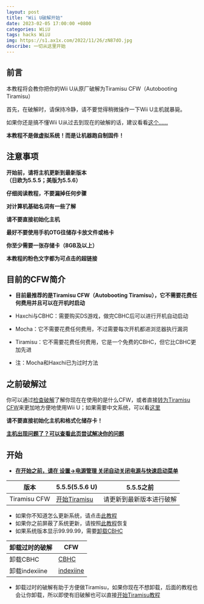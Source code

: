 ```yaml
---
layout: post
title: "Wii U破解开始"
date: 2023-02-05 17:00:00 +0800
categories: WiiU
tags: hacks WiiU
img: https://s1.ax1x.com/2022/11/26/zN87dO.jpg
describe: 一切从这里开始
---
```


## 前言

本教程将会教你把你的Wii U从原厂破解为Tiramisu CFW（Autobooting Tiramisu）

首先，在破解时，请保持冷静，请不要觉得稍微操作一下Wii U主机就暴毙。

如果你还是搞不懂Wii U从过去到现在的破解的话，建议看看[这个……](https://littlefive233.github.io/wiiu/2022/05/28/hacksWord.html)

**本教程不是做虚拟系统！而是让机器跑自制固件！**

## 注意事项

**开始前，请将主机更新到最新版本<br />（日欧为5.5.5；美版为5.5.6）**

**仔细阅读教程，不要漏掉任何步骤**

**对计算机基础名词有一些了解**

**请不要直接初始化主机**

**最好不要使用手机OTG往储存卡放文件或格卡**

**你至少需要一张存储卡（8GB及以上）**

**本教程的粉色文字都为可点击的超链接**

## 目前的CFW简介

* **目前最推荐的是Tiramisu CFW（Autobooting Tiramisu），它不需要花费任何费用并且可以在开机时启动**

* Haxchi与CBHC：需要购买DS游戏，做完CBHC后可以进行开机自动启动

* Mocha：它不需要花费任何费用，不过需要每次开机都进浏览器执行漏洞

* Tiramisu：它不需要花费任何费用，它是一个免费的CBHC，但它比CBHC更加先进

* 注：Mocha和Haxchi已为过时方法

## 之前破解过

你可以通过[检查破解](https://littlefive233.github.io/wiiu/2022/05/25/CheckHacks.html)了解你现在在使用的是什么CFW，或者直接[转为Tiramisu CFW](https://littlefive233.github.io/wiiu/2022/05/28/prepare-Tiramisu.html)来更加地方便地使用Wii U；如果需要中文系统，可以看[这里](https://littlefive233.github.io/wiiu/2022/05/28/install-CHJsystem.html)

**请不要直接初始化主机和格式化储存卡！**

[**主机出现问题了？可以查看此页尝试解决你的问题**](https://littlefive233.github.io/wiiu/2022/06/01/QA.html)

## 开始

- **[在开始之前，请在 设置->电源管理 关闭自动关闭电源与快速启动菜单](https://en-americas-support.nintendo.com/app/answers/detail/a_id/1495/kw/Standby%20Functions)**

| 版本                    | 5.5.5(5.5.6 U)        | 5.5.5之前          |
| ----------------------- | ------------ | ------------------------ |
| Tiramisu CFW            | [开始Tiramisu](https://littlefive233.github.io/wiiu/2022/05/28/prepare-Tiramisu.html)     | 请更新到最新版本进行破解 |

- 如果你不知道怎么更新系统，请点击[此教程](https://en-americas-support.nintendo.com/app/answers/detail/a_id/1136)
- 如果你之前屏蔽了系统更新，请按照[此教程](https://littlefive233.github.io/wiiu/2022/05/27/uninstall-UDFiine.html)恢复
- 如果系统版本显示99.99.99，需要[卸载CBHC](https://littlefive233.github.io/wiiu/2022/05/27/uninstall-CBHC.html)

| 卸载过时的破解 | CFW |
| ----------------------- | ------------ |
| 卸载CBHC | [CBHC](https://littlefive233.github.io/wiiu/2022/05/27/uninstall-CBHC.html)     |
| 卸载indexiine   | [indexiine](https://littlefive233.github.io/wiiu/2022/05/27/uninstall-indexiine.html)     |

- 卸载过时的破解有助于方便做Tiramisu，如果你现在不想卸载，后面的教程也会让你卸载，所以即使有旧破解也可以直接[开始Tiramisu教程](https://littlefive233.github.io/wiiu/2022/05/28/prepare-Tiramisu.html)
